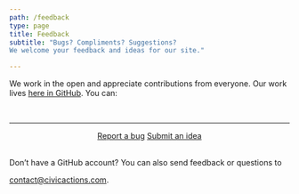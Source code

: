 ```yaml
---
path: /feedback
type: page
title: Feedback
subtitle: "Bugs? Compliments? Suggestions?
We welcome your feedback and ideas for our site."

---
```


We work in the open and appreciate contributions from everyone. Our work lives [here in GitHub](https://github.com/CivicActions/civicactions.com). You can:

<br />
<hr>
<p align="center">
    <a class="link-button--secondary" href="https://github.com/CivicActions/civicactions.com/issues/new?assignees=&labels=&template=report-a-bug.md&title=%5BBUG%5D%3A+title" class="external-link">Report a bug</a>
    <a class="link-button" href="https://github.com/CivicActions/civicactions.com/issues/new?assignees=&labels=&template=submit-an-idea.md&title=%5BFEEDBACK%5D%3Atitle" class="external-link">Submit an idea</a>
</p>
<br />
Don’t have a GitHub account? You can also send feedback or questions to

[contact@civicactions.com](mailto:contact@civicactions.com).
